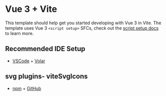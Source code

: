 # Vue 3 + Vite

This template should help get you started developing with Vue 3 in Vite. The template uses Vue 3 `<script setup>` SFCs, check out the [script setup docs](https://v3.vuejs.org/api/sfc-script-setup.html#sfc-script-setup) to learn more.

## Recommended IDE Setup

- [VSCode](https://code.visualstudio.com/) + [Volar](https://marketplace.visualstudio.com/items?itemName=johnsoncodehk.volar)

## svg plugins- viteSvgIcons
- [npm](https://www.npmjs.com/package/vite-plugin-svg-icons) + [GitHub](https://github.com/anncwb/vite-plugin-svg-icons/tree/main#readme)